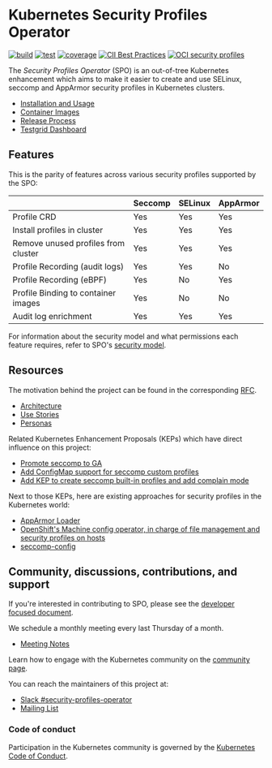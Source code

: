 # Kubernetes Security Profiles Operator

[![build](https://github.com/kubernetes-sigs/security-profiles-operator/actions/workflows/build.yml/badge.svg)](https://github.com/kubernetes-sigs/security-profiles-operator/actions/workflows/build.yml)
[![test](https://github.com/kubernetes-sigs/security-profiles-operator/actions/workflows/test.yml/badge.svg)](https://github.com/kubernetes-sigs/security-profiles-operator/actions/workflows/test.yml)
[![coverage](https://codecov.io/gh/kubernetes-sigs/security-profiles-operator/branch/main/graph/badge.svg?token=37VIWSZ1ZT)](https://codecov.io/gh/kubernetes-sigs/security-profiles-operator)
[![CII Best Practices](https://bestpractices.coreinfrastructure.org/projects/5368/badge)](https://bestpractices.coreinfrastructure.org/projects/5368)
[![OCI security profiles](https://img.shields.io/badge/oci%3A%2F%2F-security%20profiles-blue?logo=kubernetes&logoColor=white)](https://github.com/orgs/security-profiles/packages)


The _Security Profiles Operator_ (SPO) is an out-of-tree Kubernetes enhancement which aims to make
it easier to create and use SELinux, seccomp and AppArmor security profiles in Kubernetes clusters.

- [Installation and Usage](installation-usage.md)
- [Container Images](https://console.cloud.google.com/gcr/images/k8s-staging-sp-operator/GLOBAL/security-profiles-operator)
- [Release Process](./release.md)
- [Testgrid Dashboard](https://testgrid.k8s.io/sig-node-security-profiles-operator)

## Features

This is the parity of features across various security profiles supported by the SPO:

|                                  | Seccomp | SELinux | AppArmor |
|----------------------------------|---------|---------|----------|
|                      Profile CRD |   Yes   |   Yes   |    Yes   |
| Install profiles in cluster      |   Yes   |   Yes   |    Yes    |
| Remove unused profiles from cluster |   Yes   |   Yes   |    Yes   |
|   Profile Recording (audit logs)       |   Yes   |   Yes   |    No     |
|   Profile Recording (eBPF)            |   Yes   |   No    |    Yes    |
| Profile Binding to container images     |   Yes   |   No    |    No     |
|             Audit log enrichment |   Yes   |   Yes   |    Yes   |

For information about the security model and what permissions each feature requires,
refer to SPO's [security model](security-model.md).

## Resources

The motivation behind the project can be found in the corresponding [RFC][0].

- [Architecture](doc/architecture.svg)
- [Use Stories](doc/user-stories.md)
- [Personas](doc/personas.md)

[0]: RFC.md

Related Kubernetes Enhancement Proposals (KEPs) which have direct influence on
this project:

- [Promote seccomp to GA][1]
- [Add ConfigMap support for seccomp custom profiles][2]
- [Add KEP to create seccomp built-in profiles and add complain mode][3]

Next to those KEPs, here are existing approaches for security profiles in
the Kubernetes world:

- [AppArmor Loader][4]
- [OpenShift's Machine config operator, in charge of file management and security profiles on hosts][5]
- [seccomp-config][6]

[1]: https://github.com/kubernetes/enhancements/pull/1148
[2]: https://github.com/kubernetes/enhancements/pull/1269
[3]: https://github.com/kubernetes/enhancements/pull/1257
[4]: https://github.com/kubernetes/kubernetes/tree/c30da3839c8e13fdff59ef5115e982362b2c90ed/test/images/apparmor-loader
[5]: https://github.com/openshift/machine-config-operator/tree/master/docs
[6]: https://github.com/UKHomeOffice/seccomp-config


## Community, discussions, contributions, and support

If you're interested in contributing to SPO, please see the [developer focused document](hacking.md).

We schedule a monthly meeting every last Thursday of a month.

- [Meeting Notes][8]

[8]: https://docs.google.com/document/d/1FQHYdyd7PTCi7_Vd8erPS4nztp0blvivK87HhXqz4uc/edit?usp=sharing

Learn how to engage with the Kubernetes community on the [community page](http://kubernetes.io/community/).

You can reach the maintainers of this project at:

- [Slack #security-profiles-operator](https://kubernetes.slack.com/messages/security-profiles-operator)
- [Mailing List](https://groups.google.com/forum/#!forum/kubernetes-dev)

### Code of conduct

Participation in the Kubernetes community is governed by the [Kubernetes Code of Conduct](code-of-conduct.md).

[owners]: https://git.k8s.io/community/contributors/guide/owners.md
[creative commons 4.0]: https://git.k8s.io/website/LICENSE
